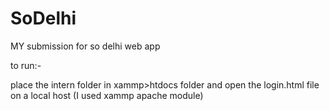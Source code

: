 # SoDelhi
MY submission for so delhi web app


to run:- 

place the intern folder in xammp>htdocs folder and open the login.html file on a local host (I used xammp apache module)
